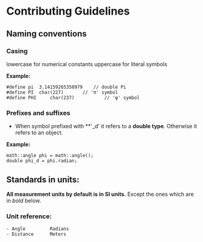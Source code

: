 ﻿# Contributing Guidelines

## Naming conventions

### Casing

lowercase for numerical constants
uppercase for literal symbols

**Example:**
```
#define pi	3.14159265358979	// double Pi
#define PI	char(227)		// 'π' symbol
#define PHI		char(237)			// 'φ' symbol
```

### Prefixes and suffixes

* When symbol prefixed with **'_d' it refers to a **double type**. Otherwise it refers to an object.

**Example:**
```
math::angle phi = math::angle();
double phi_d = phi.radian;
```



## Standards in units:
__All measurement units by default is in SI units.__
Except the ones which are in *bold* below.

### Unit reference:
	- Angle			Radians
	- Distance		Meters